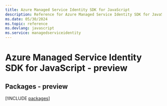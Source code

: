 ```yaml
---
title: Azure Managed Service Identity SDK for JavaScript
description: Reference for Azure Managed Service Identity SDK for JavaScript
ms.date: 05/30/2024
ms.topic: reference
ms.devlang: javascript
ms.service: managedserviceidentity
---
```

# Azure Managed Service Identity SDK for JavaScript - preview
## Packages - preview
[!INCLUDE [packages](managed-service-identity-index.md)]